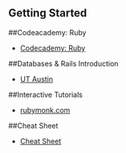 ## Getting Started

##Codeacademy: Ruby
- [Codecademy: Ruby](http://www.codecademy.com/tracks/ruby)

##Databases & Rails Introduction
- [UT Austin](http://www.schneems.com/post/25098659429/databases-rails-week-1-introduction/)

##Interactive Tutorials
- [rubymonk.com](https://rubymonk.com/)

##Cheat Sheet
- [Cheat Sheet](http://www.cheat-sheets.org/saved-copy/ruby_on_rails_cheat_sheet.pdf)